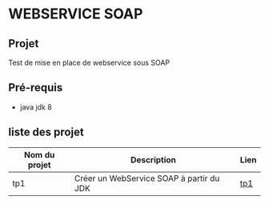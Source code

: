 # WEBSERVICE SOAP

## Projet

Test de mise en place de webservice sous SOAP

## Pré-requis
* java jdk 8

## liste des projet

Nom du projet | Description | Lien
---|---|----
tp1|Créer un WebService SOAP à partir du JDK| [tp1](https://github.com/asemin08/WebServices)
